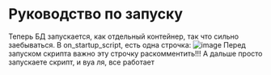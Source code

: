 # Руководство по запуску
Теперь БД запускается, как отдельный контейнер, так что сильно заебываться. В on_startup_script, есть одна строчка:
![image](https://github.com/user-attachments/assets/0f5a205f-8c05-47ba-b756-79b6e2b83aba)
Перед запуском скрипта важно эту строчку раскомментить!!! А дальше просто запускаете скрипт, и вуа ля, все работает
